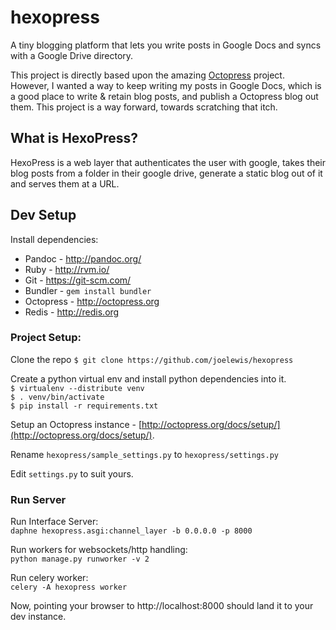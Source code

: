 # hexopress
A tiny blogging platform that lets you write posts in Google Docs and syncs with a Google Drive directory.

This project is directly based upon the amazing [Octopress](http://octopress.org) project. However, I wanted a way to keep writing my posts in Google Docs, which is a good place to write & retain blog posts, and publish a Octopress blog out them. This project is a way forward, towards scratching that itch.   

## What is HexoPress?
HexoPress is a web layer that authenticates the user with google, takes their blog posts from a folder in their google drive, generate a static blog out of it and serves them at a URL.

## Dev Setup
Install dependencies:
* Pandoc - http://pandoc.org/
* Ruby - http://rvm.io/
* Git - https://git-scm.com/
* Bundler - `gem install bundler`
* Octopress - http://octopress.org
* Redis - http://redis.org

### Project Setup:  

Clone the repo `$ git clone https://github.com/joelewis/hexopress`  

Create a python virtual env and install python dependencies into it.  
`$ virtualenv --distribute venv`  
`$ . venv/bin/activate`  
`$ pip install -r requirements.txt`  

Setup an Octopress instance - [http://octopress.org/docs/setup/](http://octopress.org/docs/setup/).

Rename `hexopress/sample_settings.py` to `hexopress/settings.py`

Edit `settings.py` to suit yours.

### Run Server

Run Interface Server:  
`daphne hexopress.asgi:channel_layer -b 0.0.0.0 -p 8000`

Run workers for websockets/http handling:  
`python manage.py runworker -v 2`  

Run celery worker:  
`celery -A hexopress worker`

Now, pointing your browser to http://localhost:8000 should land it to your dev instance.
  
